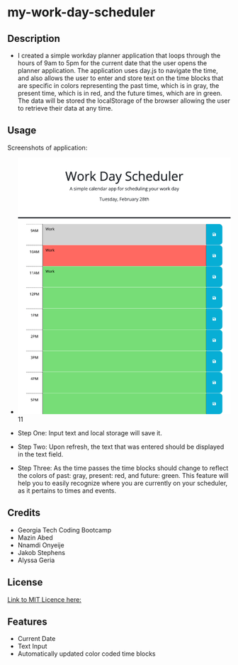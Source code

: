 # my-work-day-scheduler

## Description

- I created a simple workday planner application that loops through the hours of 9am to 5pm for the current date that the user opens the planner application. The application uses day.js to navigate the time, and also allows the user to enter and store text on the time blocks that are specific in colors representing the past time, which is in gray, the present time, which is in red, and the future times, which are in green. The data will be stored the localStorage of the browser allowing the user to retrieve their data at any time.

## Usage 

Screenshots of application:

- ![alt text](./Assets/workday%20scheduler%20screenshot.png)11

- Step One: Input text and local storage will save it.
- Step Two: Upon refresh, the text that was entered should be displayed in the text field.
- Step Three: As the time passes the time blocks should change to reflect the colors of past: gray, present: red, and future: green. This feature will help you to easily recognize where you are currently on your scheduler, as it pertains to times and events. 

## Credits
- Georgia Tech Coding Bootcamp
- Mazin Abed
- Nnamdi Onyeije
- Jakob Stephens
- Alyssa Geria

## License
[Link to MIT Licence here:](https://github.com/bundleofcodes/my-work-day-scheduler/blob/main/LICENSE)

## Features
- Current Date
- Text Input
- Automatically updated color coded time blocks
